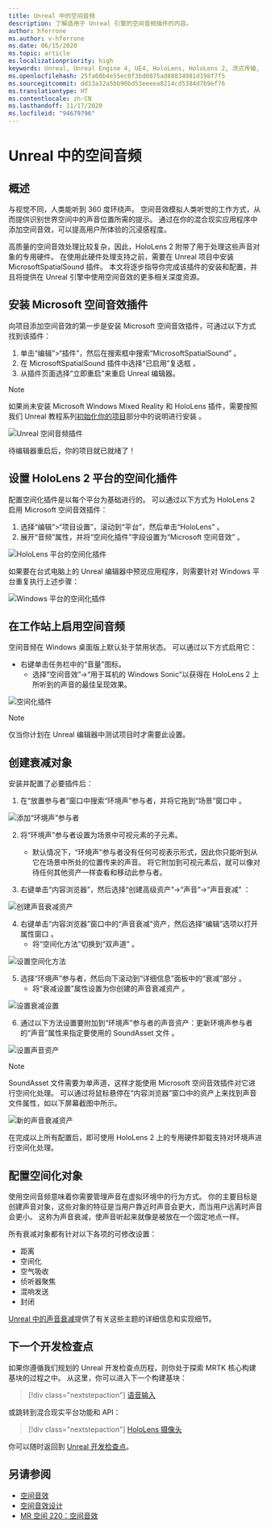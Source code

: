 ```yaml
---
title: Unreal 中的空间音频
description: 了解适用于 Unreal 引擎的空间音频插件的内容。
author: hferrone
ms.author: v-hferrone
ms.date: 06/15/2020
ms.topic: article
ms.localizationpriority: high
keywords: Unreal, Unreal Engine 4, UE4, HoloLens, HoloLens 2, 流式传输, 远程处理, 混合现实, 开发, 入门, 功能, 新项目, 仿真器, 文档, 指南, 功能, 全息影像, 游戏开发, 混合现实头戴显示设备, windows 混合现实头戴显示设备, 虚拟现实头戴显示设备, 空间音频
ms.openlocfilehash: 25fa60b4e55ec0f3bd0875ad88834981d198f7f5
ms.sourcegitcommit: dd13a32a5bb90bd53eeeea8214cd5384d7b9ef76
ms.translationtype: HT
ms.contentlocale: zh-CN
ms.lasthandoff: 11/17/2020
ms.locfileid: "94679796"
---
```

# <a name="spatial-audio-in-unreal"></a>Unreal 中的空间音频

## <a name="overview"></a>概述

与视觉不同，人类能听到 360 度环绕声。 空间音效模拟人类听觉的工作方式，从而提供识别世界空间中的声音位置所需的提示。 通过在你的混合现实应用程序中添加空间音效，可以提高用户所体验的沉浸感程度。  

高质量的空间音效处理比较复杂，因此，HoloLens 2 附带了用于处理这些声音对象的专用硬件。  在使用此硬件处理支持之前，需要在 Unreal 项目中安装 MicrosoftSpatialSound 插件。 本文将逐步指导你完成该插件的安装和配置，并且将提供在 Unreal 引擎中使用空间音效的更多相关深度资源。

## <a name="installing-the-microsoft-spatial-sound-plugin"></a>安装 Microsoft 空间音效插件

向项目添加空间音效的第一步是安装 Microsoft 空间音效插件，可通过以下方式找到该插件：

1. 单击“编辑”>“插件”，然后在搜索框中搜索“MicrosoftSpatialSound” 。
2. 在 MicrosoftSpatialSound 插件中选择“已启用”复选框 。
3. 从插件页面选择“立即重启”来重启 Unreal 编辑器。

> [!NOTE]
> 如果尚未安装 Microsoft Windows Mixed Reality 和 HoloLens 插件，需要按照我们 Unreal 教程系列[初始化你的项目](tutorials/unreal-uxt-ch2.md)部分中的说明进行安装  。

![Unreal 空间音频插件](images/unreal-spatial-audio-img-01.png)

待编辑器重启后，你的项目就已就绪了！


## <a name="setting-the-spatialization-plugin-for-hololens-2-platform"></a>设置 HoloLens 2 平台的空间化插件
配置空间化插件是以每个平台为基础进行的。  可以通过以下方式为 HoloLens 2 启用 Microsoft 空间音效插件：
1. 选择“编辑”>“项目设置”，滚动到“平台”，然后单击“HoloLens”  。
2. 展开“音频”属性，并将“空间化插件”字段设置为“Microsoft 空间音效”  。

![HoloLens 平台的空间化插件](images/unreal-spatial-audio-img-02.png)

如果要在台式电脑上的 Unreal 编辑器中预览应用程序，则需要针对 Windows 平台重复执行上述步骤：

![Windows 平台的空间化插件](images/unreal-spatial-audio-img-05.png)

## <a name="enabling-spatial-audio-on-your-workstation"></a>在工作站上启用空间音频
空间音频在 Windows 桌面版上默认处于禁用状态。 可以通过以下方式启用它：
* 右键单击任务栏中的“音量”图标。
    + 选择“空间音效”->“用于耳机的 Windows Sonic”以获得在 HoloLens 2 上所听到的声音的最佳呈现效果。

![空间化插件](images/unreal-spatial-audio-img-04.png)

> [!NOTE]
>仅当你计划在 Unreal 编辑器中测试项目时才需要此设置。

## <a name="creating-attenuation-objects"></a>创建衰减对象
安装并配置了必要插件后：
1. 在“放置参与者”窗口中搜索“环境声”参与者，并将它拖到“场景”窗口中  。

![添加“环境声”参与者](images/unreal-spatial-audio-img-07.png)

2. 将“环境声”参与者设置为场景中可视元素的子元素。
    * 默认情况下，“环境声”参与者没有任何可视表示形式，因此你只能听到从它在场景中所处的位置传来的声音。 将它附加到可视元素后，就可以像对待任何其他资产一样查看和移动此参与者。

3.  右键单击“内容浏览器”，然后选择“创建高级资产”->“声音”->“声音衰减” ：

![创建声音衰减资产](images/unreal-spatial-audio-img-06.png)

4. 右键单击“内容浏览器”窗口中的“声音衰减”资产，然后选择“编辑”选项以打开属性窗口  。
    * 将“空间化方法”切换到“双声道” 。

![设置空间化方法](images/unreal-spatial-audio-img-03.png)

5. 选择“环境声”参与者，然后向下滚动到“详细信息”面板中的“衰减”部分  。
    * 将“衰减设置”属性设置为你创建的声音衰减资产 。

![设置衰减设置](images/unreal-spatial-audio-img-08.png)

6. 通过以下方法设置要附加到“环境声”参与者的声音资产：更新环境声参与者的“声音”属性来指定要使用的 SoundAsset 文件 。

![设置声音资产](images/unreal-spatial-audio-img-09.png)

> [!NOTE]
> SoundAsset 文件需要为单声道，这样才能使用 Microsoft 空间音效插件对它进行空间化处理。 可以通过将鼠标悬停在“内容浏览器”窗口中的资产上来找到声音文件属性，如以下屏幕截图中所示。

![新的声音衰减资产](images/unreal-spatial-audio-img-10.png)

在完成以上所有配置后，即可使用 HoloLens 2 上的专用硬件卸载支持对环境声进行空间化处理。

## <a name="configuring-objects-for-spatialization"></a>配置空间化对象
使用空间音频意味着你需要管理声音在虚拟环境中的行为方式。 你的主要目标是创建声音对象，这些对象的特征是当用户靠近时声音会更大，而当用户远离时声音会更小。 这称为声音衰减，使声音听起来就像是被放在一个固定地点一样。

所有衰减对象都有针对以下各项的可修改设置：
* 距离
* 空间化
* 空气吸收
* 侦听器聚焦
* 混响发送
* 封闭

[Unreal 中的声音衰减](https://docs.unrealengine.com/Engine/Audio/DistanceModelAttenuation/index.html)提供了有关这些主题的详细信息和实现细节。

## <a name="next-development-checkpoint"></a>下一个开发检查点

如果你遵循我们规划的 Unreal 开发检查点历程，则你处于探索 MRTK 核心构建基块的过程之中。 从这里，你可以进入下一个构建基块：

> [!div class="nextstepaction"]
> [语音输入](unreal-voice-input.md)

或跳转到混合现实平台功能和 API：

> [!div class="nextstepaction"]
> [HoloLens 摄像头](unreal-hololens-camera.md)

你可以随时返回到 [Unreal 开发检查点](unreal-development-overview.md#2-core-building-blocks)。


## <a name="see-also"></a>另请参阅
* [空间音效](https://docs.microsoft.com/windows/mixed-reality/spatial-sound)
* [空间音效设计](https://docs.microsoft.com/windows/mixed-reality/spatial-sound-design)
* [MR 空间 220：空间音效](https://docs.microsoft.com/windows/mixed-reality/holograms-220)
